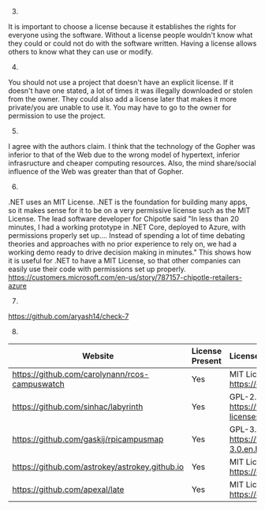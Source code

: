 
3.
It is important to choose a license because it establishes the rights for everyone using the software. Without a license people wouldn't know what they could or could not do with the software written. Having a license allows others to know what they can use or modify.

4.
You should not use a project that doesn't have an explicit license. If it doesn't have one stated, a lot of times it was illegally downloaded or stolen from the owner. They could also add a license later that makes it more private/you are unable to use it. You may have to go to the owner for permission to use the project.

5.
I agree with the authors claim. I think that the technology of the Gopher was inferior to that of the Web due to the wrong model of hypertext, inferior infrasructure and cheaper computing resources. Also, the mind share/social influence of the Web was greater than that of Gopher.

6.
.NET uses an MIT License. .NET is the foundation for building many apps, so it makes sense for it to be on a very permissive license such as the MIT License. The lead software developer for Chipotle said "In less than 20 minutes, I had a working prototype in .NET Core, deployed to Azure, with permissions properly set up…. Instead of spending a lot of time debating theories and approaches with no prior experience to rely on, we had a working demo ready to drive decision making in minutes." This shows how it is useful for .NET to have a MIT License, so that other companies can easily use their code with permissions set up properly. https://customers.microsoft.com/en-us/story/787157-chipotle-retailers-azure

7.
https://github.com/aryash14/check-7

8.
Website | License Present | License
---------|:----------|:-------
https://github.com/carolynann/rcos-campuswatch | Yes | MIT License https://opensource.org/licenses/MIT
https://github.com/sinhac/labyrinth | Yes | GPL-2.0 License https://www.gnu.org/licenses/old-licenses/gpl-2.0.en.html
https://github.com/gaskij/rpicampusmap | Yes | GPL-3.0 License https://www.gnu.org/licenses/gpl-3.0.en.html
https://github.com/astrokey/astrokey.github.io | Yes | MIT License https://opensource.org/licenses/MIT
https://github.com/apexal/late | Yes | MIT License https://opensource.org/licenses/MIT

